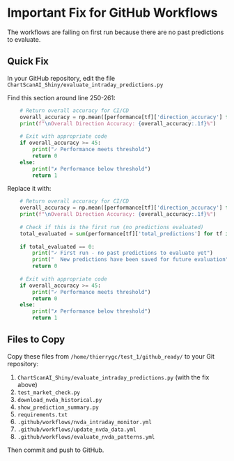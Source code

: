 # Important Fix for GitHub Workflows

The workflows are failing on first run because there are no past predictions to evaluate. 

## Quick Fix

In your GitHub repository, edit the file `ChartScanAI_Shiny/evaluate_intraday_predictions.py`

Find this section around line 250-261:
```python
    # Return overall accuracy for CI/CD
    overall_accuracy = np.mean([performance[tf]['direction_accuracy'] for tf in ['1h', '3h', 'eod']])
    print(f"\nOverall Direction Accuracy: {overall_accuracy:.1f}%")
    
    # Exit with appropriate code
    if overall_accuracy >= 45:
        print("✓ Performance meets threshold")
        return 0
    else:
        print("✗ Performance below threshold")
        return 1
```

Replace it with:
```python
    # Return overall accuracy for CI/CD
    overall_accuracy = np.mean([performance[tf]['direction_accuracy'] for tf in ['1h', '3h', 'eod']])
    print(f"\nOverall Direction Accuracy: {overall_accuracy:.1f}%")
    
    # Check if this is the first run (no predictions evaluated)
    total_evaluated = sum(performance[tf]['total_predictions'] for tf in ['1h', '3h', 'eod'])
    
    if total_evaluated == 0:
        print("✓ First run - no past predictions to evaluate yet")
        print("  New predictions have been saved for future evaluation")
        return 0
    
    # Exit with appropriate code
    if overall_accuracy >= 45:
        print("✓ Performance meets threshold")
        return 0
    else:
        print("✗ Performance below threshold")
        return 1
```

## Files to Copy

Copy these files from `/home/thierrygc/test_1/github_ready/` to your Git repository:

1. `ChartScanAI_Shiny/evaluate_intraday_predictions.py` (with the fix above)
2. `test_market_check.py`
3. `download_nvda_historical.py` 
4. `show_prediction_summary.py`
5. `requirements.txt`
6. `.github/workflows/nvda_intraday_monitor.yml`
7. `.github/workflows/update_nvda_data.yml`
8. `.github/workflows/evaluate_nvda_patterns.yml`

Then commit and push to GitHub.